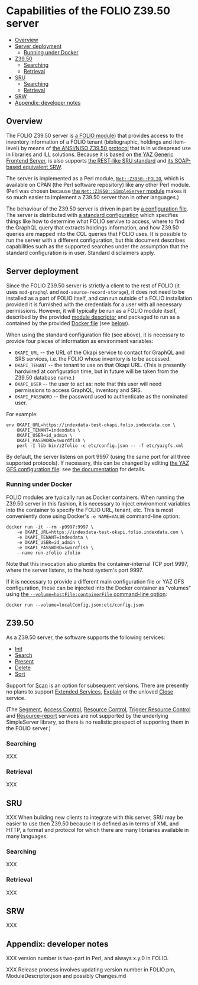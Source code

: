 # Capabilities of the FOLIO Z39.50 server

<!-- md2toc -l 2 capabilities.md -->
* [Overview](#overview)
* [Server deployment](#server-deployment)
    * [Running under Docker](#running-under-docker)
* [Z39.50](#z3950)
    * [Searching](#searching)
    * [Retrieval](#retrieval)
* [SRU](#sru)
    * [Searching](#searching)
    * [Retrieval](#retrieval)
* [SRW](#srw)
* [Appendix: developer notes](#appendix-developer-notes)



## Overview

The FOLIO Z39.50 server is [a FOLIO module](https://github.com/folio-org/Net-Z3950-FOLIO)) that provides access to the inventory information of a FOLIO tenant (bibliographic, holdings and item-level) by means of [the ANSI/NISO Z39.50 protocol](https://en.wikipedia.org/wiki/Z39.50) that is in widespread use in libraries and ILL solutions. Because it is based on [the YAZ Generic Frontend Server](https://software.indexdata.com/yaz/doc/server.html), is also supports [the REST-like SRU standard](https://www.loc.gov/standards/sru/) and [its SOAP-based equivalent SRW](https://www.loc.gov/standards/sru/companionSpecs/srw.html).

The server is implemented as a Perl module, [`Net::Z3950::FOLIO`](https://metacpan.org/pod/Net::Z3950::ZOOM), which is available on CPAN (the Perl software repository) like any other Perl module. (Perl was chosen because [the `Net::Z3950::SimpleServer` module](https://metacpan.org/pod/Net::Z3950::SimpleServer) makes it so much easier to implement a Z39.50 server than in other languages.)

The behaviour of the Z39.50 server is driven in part by [a configuration file](from-pod/Net-Z3950-FOLIO-Config.md). The server is distributed with [a standard configuration](../etc/config.json) which specifies things like how to determine what FOLIO servive to access, where to find the GraphQL query that extracts holdings information, and how Z39.50 queries are mapped into the CQL queries that FOLIO uses. It is possible to run the server with a different configuration, but this document describes capabilities such as the supported searches under the assumption that the standard configuration is in user. Standard disclaimers apply.



## Server deployment

Since the FOLIO Z39.50 server is strictly a client to the rest of FOLIO (it uses `mod-graphql` and `mod-source-record-storage`), it does not need to be installed as a part of FOLIO itself, and can run outside of a FOLIO installation provided it is furnished with the credentials for a user with all necessary permissions. However, it will typically be run as a FOLIO module itself, described by the provided [module descriptor](../ModuleDescriptor.json) and packaged to run as a contained by the provided [Docker file](../Dockerfile) (see [below](#running-under-docker)).

When using the standard configuration file (see above), it is necessary to provide four pieces of information as environment variables:

* `OKAPI_URL` -- the URL of the Okapi service to contact for GraphQL and SRS services, i.e. the FOLIO whose inventory is to be accessed.
* `OKAPI_TENANT` -- the tenant to use on that Okapi URL. (This is presently hardwired at configuration time, but in future will be taken from the Z39.50 database name.)
* `OKAPI_USER` -- the user to act as: note that this user will need permissions to access GraphQL, inventory and SRS.
* `OKAPI_PASSWORD` -- the password used to authenticate as the nominated user.

For example:

	env OKAPI_URL=https://indexdata-test-okapi.folio.indexdata.com \
	    OKAPI_TENANT=indexdata \
	    OKAPI_USER=id_admin \
	    OKAPI_PASSWORD=swordfish \
	    perl -I lib bin/z2folio -c etc/config.json -- -f etc/yazgfs.xml

By default, the server listens on port 9997 (using the same port for all three supported protocols). If necessary, this can be changed by editing [the YAZ GFS configuration file](../etc/yazgfs.xml): see [the documentation](https://software.indexdata.com/yaz/doc/server.vhosts.html) for details.

### Running under Docker

FOLIO modules are typically run as Docker containers. When running the Z39.50 server in this fashion, it is necessary to inject environment variables into the container to specify the FOLIO URL, tenant, etc. This is most conveniently done using Docker's `-e NAME=VALUE` command-line option:

	docker run -it --rm -p9997:9997 \
		-e OKAPI_URL=https://indexdata-test-okapi.folio.indexdata.com \
		-e OKAPI_TENANT=indexdata \
		-e OKAPI_USER=id_admin \
		-e OKAPI_PASSWORD=swordfish \
		--name run-zfolio zfolio

Note that this invocation also plumbs the container-internal TCP port 9997, where the server listens, to the host system's port 9997.

If it is necessary to provide a different main configuration file or YAZ GFS configuration, these can be injected into the Docker container as "volumes" using [the `--volume=hostFile:containerFile` command-line option](https://docs.docker.com/engine/reference/run/#volume-shared-filesystems):

	docker run --volume=localConfig.json:etc/config.json



## Z39.50

As a Z39.50 server, the software supports the following services:

* [Init](https://www.loc.gov/z3950/agency/markup/04.html#3.2.1.1)
* [Search](https://www.loc.gov/z3950/agency/markup/04.html#3.2.2.1)
* [Present](https://www.loc.gov/z3950/agency/markup/04.html#3.2.3.1)
* [Delete](https://www.loc.gov/z3950/agency/markup/05.html#3.2.4.1)
* [Sort](https://www.loc.gov/z3950/agency/markup/05.html#3.2.7.1)

Support for
[Scan](https://www.loc.gov/z3950/agency/markup/05.html#3.2.8.1)
is an option for subsequent versions.
There are presently no plans to support
[Extended Services](https://www.loc.gov/z3950/agency/markup/06.html#3.2.9.1),
[Explain](https://www.loc.gov/z3950/agency/markup/07.html#3.2.10)
or the unloved
[Close](https://www.loc.gov/z3950/agency/markup/08.html#3.2.11.1)
service.

(The
[Segment](https://www.loc.gov/z3950/agency/markup/04.html#3.2.3.2),
[Access Control](https://www.loc.gov/z3950/agency/markup/05.html#3.2.5.1),
[Resource Control](https://www.loc.gov/z3950/agency/markup/05.html#3.2.6.1),
[Trigger Resource Control](https://www.loc.gov/z3950/agency/markup/05.html#3.2.6.2)
and
[Resource-report](https://www.loc.gov/z3950/agency/markup/05.html#3.2.6.3)
services are not supported by the underlying SimpleServer library, so there is no realistic prospect of supporting them in the FOLIO server.)



### Searching

XXX


### Retrieval

XXX



## SRU

XXX When building new clients to integrate with this server, SRU may be easier to use then Z39.50 because it is defined as in terms of XML and HTTP, a format and protocol for which there are many libriaries available in many languages.


### Searching

XXX


### Retrieval

XXX



## SRW

XXX



## Appendix: developer notes

XXX version number is two-part in Perl, and always x.y.0 in FOLIO.

XXX Release process involves updating version number in FOLIO.pm, ModuleDescriptor.json and possibly Changes.md



